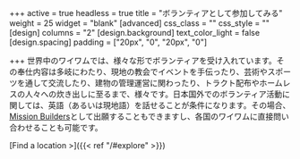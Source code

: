 +++
active = true
headless = true
title = "ボランティアとして参加してみる"
weight = 25
widget = "blank"
[advanced]
css_class = ""
css_style = ""
[design]
columns = "2"
[design.background]
text_color_light = false
[design.spacing]
padding = ["20px", "0", "20px", "0"]

+++
世界中のワイワムでは、様々な形でボランティアを受け入れています。その奉仕内容は多岐にわたり、現地の教会でイベントを手伝ったり、芸術やスポーツを通して交流したり、建物の管理運営に関わったり、トラクト配布やホームレスの人々への炊き出しに至るまで、様々です。日本国外でのボランティア活動に関しては、英語（あるいは現地語）を話せることが条件になります。その場合、[Mission Builders](https://www.missionbuilders.org/)として出願することもできますし、各国のワイワムに直接問い合わせることも可能です。

\[Find a location >\]({{< ref "/#explore" >}})